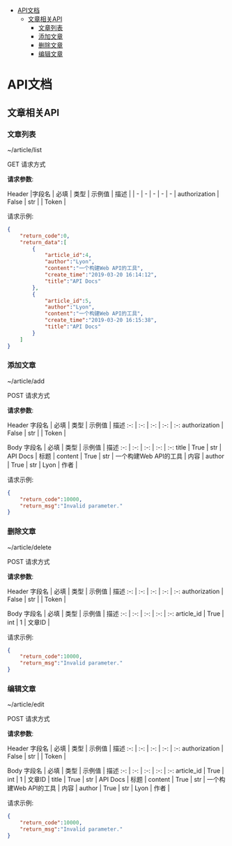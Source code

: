 <!-- TOC -->

- [API文档](#API文档)
	- [文章相关API](#文章相关API)
		- [文章列表](#文章列表)
		- [添加文章](#添加文章)
		- [删除文章](#删除文章)
		- [编辑文章](#编辑文章)

<!-- /TOC -->

# API文档

## 文章相关API

### 文章列表

~/article/list

GET 请求方式

**请求参数**:


Header
|字段名 | 必填 | 类型 | 示例值 | 描述 |
| - | - | - | - | - |
authorization | False | str |  | Token |


请求示例:
```json
{
    "return_code":0,
    "return_data":[
        {
            "article_id":4,
            "author":"Lyon",
            "content":"一个构建Web API的工具",
            "create_time":"2019-03-20 16:14:12",
            "title":"API Docs"
        },
        {
            "article_id":5,
            "author":"Lyon",
            "content":"一个构建Web API的工具",
            "create_time":"2019-03-20 16:15:38",
            "title":"API Docs"
        }
    ]
}
```

### 添加文章

~/article/add

POST 请求方式

**请求参数**:


Header
字段名 | 必填 | 类型 | 示例值 | 描述
:-: | :-: | :-: | :-: | :-:
authorization | False | str |  | Token |

Body
字段名 | 必填 | 类型 | 示例值 | 描述
:-: | :-: | :-: | :-: | :-:
title | True | str | API Docs | 标题 |
content | True | str | 一个构建Web API的工具 | 内容 |
author | True | str | Lyon | 作者 |

请求示例:
```json
{
    "return_code":10000,
    "return_msg":"Invalid parameter."
}
```

### 删除文章

~/article/delete

POST 请求方式

**请求参数**:


Header
字段名 | 必填 | 类型 | 示例值 | 描述
:-: | :-: | :-: | :-: | :-:
authorization | False | str |  | Token |

Body
字段名 | 必填 | 类型 | 示例值 | 描述
:-: | :-: | :-: | :-: | :-:
article_id | True | int | 1 | 文章ID |

请求示例:
```json
{
    "return_code":10000,
    "return_msg":"Invalid parameter."
}
```

### 编辑文章

~/article/edit

POST 请求方式

**请求参数**:


Header
字段名 | 必填 | 类型 | 示例值 | 描述
:-: | :-: | :-: | :-: | :-:
authorization | False | str |  | Token |

Body
字段名 | 必填 | 类型 | 示例值 | 描述
:-: | :-: | :-: | :-: | :-:
article_id | True | int | 1 | 文章ID |
title | True | str | API Docs | 标题 |
content | True | str | 一个构建Web API的工具 | 内容 |
author | True | str | Lyon | 作者 |

请求示例:
```json
{
    "return_code":10000,
    "return_msg":"Invalid parameter."
}
```

